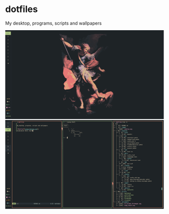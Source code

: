 # dotfiles

My desktop, programs, scripts and wallpapers

![Desktop](images/desktop.png)
![Terminal](images/foot.png)
